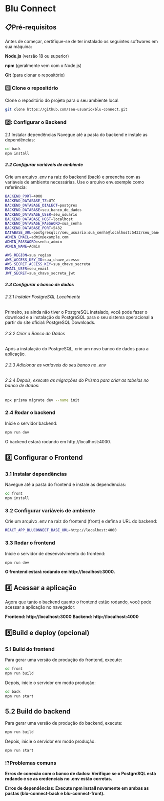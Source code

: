# Blu Connect
## 📋Pré-requisitos
Antes de começar, certifique-se de ter instalado os seguintes softwares em sua máquina:

**Node.js** (versão 18 ou superior)

**npm** (geralmente vem com o Node.js)

**Git** (para clonar o repositório)

### 1️⃣ Clone o repositório
Clone o repositório do projeto para o seu ambiente local:

```sh
git clone https://github.com/seu-usuario/blu-connect.git
```
### 2️⃣: Configurar o Backend
2.1 Instalar dependências
Navegue até a pasta do backend e instale as dependências:

```sh
cd back
npm install
```

##### 2.2 Configurar variáveis de ambiente
Crie um arquivo .env na raiz do backend (back) e preencha com as variáveis de ambiente necessárias. Use o arquivo env.exemple como referência:

```sh
BACKEND_PORT=4000
BACKEND_DATABASE_TZ=UTC
BACKEND_DATABASE_DIALECT=postgres
BACKEND_DATABASE=seu_banco_de_dados
BACKEND_DATABASE_USER=seu_usuario
BACKEND_DATABASE_HOST=localhost
BACKEND_DATABASE_PASSWORD=sua_senha
BACKEND_DATABASE_PORT=5432
DATABASE_URL=postgresql://seu_usuario:sua_senha@localhost:5432/seu_banco_de_dados
ADMIN_EMAIL=admin@example.com
ADMIN_PASSWORD=senha_admin
ADMIN_NAME=Admin

AWS_REGION=sua_regiao
AWS_ACCESS_KEY_ID=sua_chave_acesso
AWS_SECRET_ACCESS_KEY=sua_chave_secreta
EMAIL_USER=seu_email
JWT_SECRET=sua_chave_secreta_jwt
```

##### 2.3 Configurar o banco de dados

###### 2.3.1 Instalar PostgreSQL Localmente
Primeiro, se ainda não tiver o PostgreSQL instalado, você pode fazer o download e a instalação do PostgreSQL para o seu sistema operacional a partir do site oficial: PostgreSQL Downloads.

###### 2.3.2 Criar o Banco de Dados
Após a instalação do PostgreSQL, crie um novo banco de dados para a aplicação.

###### 2.3.3 Adicionar as variaveis do seu banco no .env
###### 2.3.4 Depois, execute as migrações do Prisma para criar as tabelas no banco de dados:

```sh
npx prisma migrate dev --name init
```

### 2.4 Rodar o backend
Inicie o servidor backend:

```sh
npm run dev
```
O backend estará rodando em http://localhost:4000.


## 3️⃣ Configurar o Frontend
### 3.1 Instalar dependências
Navegue até a pasta do frontend e instale as dependências:

```sh
cd front
npm install
```
### 3.2 Configurar variáveis de ambiente
Crie um arquivo .env na raiz do frontend (front) e defina a URL do backend:

```sh
REACT_APP_BLUCONNECT_BASE_URL=http://localhost:4000
```

### 3.3 Rodar o frontend
Inicie o servidor de desenvolvimento do frontend:

```sh
npm run dev
```
**O frontend estará rodando em http://localhost:3000.**

## 4️⃣ Acessar a aplicação
Agora que tanto o backend quanto o frontend estão rodando, você pode acessar a aplicação no navegador:

**Frontend: http://localhost:3000** 
**Backend: http://localhost:4000** 

## 5️⃣Build e deploy (opcional)
### 5.1 Build do frontend
Para gerar uma versão de produção do frontend, execute:


```sh
cd front
npm run build

```

Depois, inicie o servidor em modo produção:

```sh
cd back
npm run start
```
## 5.2 Build do backend
Para gerar uma versão de produção do backend, execute:


```sh
npm run build
```

Depois, inicie o servidor em modo produção:

```sh
npm run start
```

### ⁉️Problemas comuns
**Erros de conexão com o banco de dados: Verifique se o PostgreSQL está rodando e se as credenciais no .env estão corretas.**

**Erros de dependências: Execute npm install novamente em ambas as pastas (blu-connect-back e blu-connect-front).**
